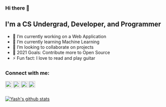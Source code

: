 ### Hi there 👋

## I'm a CS Undergrad, Developer, and Programmer
- 🔭 I’m currently working on a Web Application
- 🌱 I’m currently learning Machine Learning
- 👯 I’m looking to collaborate on projects
- 🥅 2021 Goals: Contribute more to Open Source
- ⚡ Fun fact: I love to read and play guitar

### Connect with me:

[<img align="left" alt="" width="22px" src="https://upload.wikimedia.org/wikipedia/commons/thumb/c/c0/Gnome-emblem-web.svg/100px-Gnome-emblem-web.svg.png" />][website]
[<img align="left" alt=" | Twitter" width="22px" src="https://upload.wikimedia.org/wikipedia/sco/9/9f/Twitter_bird_logo_2012.svg" />][twitter]
[<img align="left" alt=" | LinkedIn" width="21px" src="https://upload.wikimedia.org/wikipedia/commons/c/c9/Linkedin.svg" />][linkedin]
[<img align="left" alt=" | Instagram" width="21px" src="https://upload.wikimedia.org/wikipedia/commons/9/96/Instagram.svg" />][instagram]

<br />
<br />

[website]: https://ywalia01.github.io/
[twitter]: https://twitter.com/ywalia01
[instagram]: https://www.instagram.com/notyashwalia/
[linkedin]: https://www.linkedin.com/in/yash-walia-97620516b/

[![Yash's github stats](https://github-readme-stats.vercel.app/api?username=ywalia01&show_icons=true&theme=radical)](https://github.com/ywalia01/github-readme-stats)
